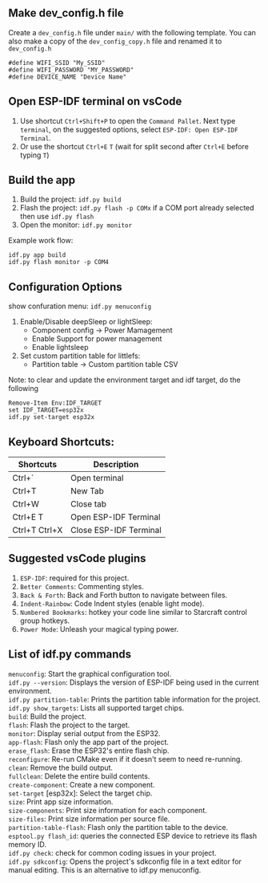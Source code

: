 ## Make dev_config.h file

Create a `dev_config.h` file under `main/` with the following template. You can also make a copy of the `dev_config_copy.h` file and renamed it to `dev_config.h`

```
#define WIFI_SSID "My_SSID"
#define WIFI_PASSWORD "MY_PASSWORD"
#define DEVICE_NAME "Device Name"
```

## Open ESP-IDF terminal on vsCode

1. Use shortcut `Ctrl+Shift+P` to open the `Command Pallet`. Next type `terminal`, on the suggested options, select `ESP-IDF: Open ESP-IDF Terminal`.
2. Or use the shortcut `Ctrl+E`  `T` (wait for split second after `Ctrl+E` before typing `T`)

## Build the app

1. Build the project: `idf.py build`
2. Flash the project: `idf.py flash -p COMx` if a COM port already selected then use `idf.py flash`
3. Open the monitor: `idf.py monitor`
   
Example work flow: <br>
```
idf.py app build
idf.py flash monitor -p COM4
```

## Configuration Options

show confuration menu: `idf.py menuconfig`

1. Enable/Disable deepSleep or lightSleep:
   - Component config -> Power Mamagement 
   - Enable Support for power management
   - Enable lightsleep 
2. Set custom partition table for littlefs:
   - Partition table -> Custom partition table CSV

Note: to clear and update the environment target and idf target, do the following<br>
```
Remove-Item Env:IDF_TARGET
set IDF_TARGET=esp32x
idf.py set-target esp32x
```

## Keyboard Shortcuts:

| Shortcuts       | Description |
| --------------- | --------- |
|Ctrl+`           | Open terminal |
|Ctrl+T           | New Tab |
|Ctrl+W           | Close tab |
|Ctrl+E T         | Open ESP-IDF Terminal |
|Ctrl+T Ctrl+X    | Close ESP-IDF Terminal |

## Suggested vsCode plugins

1. `ESP-IDF`: required for this project.
2. `Better Comments`: Commenting styles.
3. `Back & Forth`: Back and Forth button to navigate between files. 
4. `Indent-Rainbow`: Code Indent styles (enable light mode).
5. `Numbered Bookmarks`: hotkey your code line similar to Starcraft control group hotkeys.
6. `Power Mode`: Unleash your magical typing power.


## List of idf.py commands

`menuconfig`: Start the graphical configuration tool.<br>
`idf.py --version`: Displays the version of ESP-IDF being used in the current environment.<br>
`idf.py partition-table`: Prints the partition table information for the project.<br>
`idf.py show_targets`: Lists all supported target chips.<br>
`build`: Build the project.<br>
`flash`: Flash the project to the target.<br>
`monitor`: Display serial output from the ESP32.<br>
`app-flash`: Flash only the app part of the project.<br>
`erase_flash`: Erase the ESP32's entire flash chip.<br>
`reconfigure`: Re-run CMake even if it doesn't seem to need re-running.<br>
`clean`: Remove the build output.<br>
`fullclean`: Delete the entire build contents.<br>
`create-component`: Create a new component.<br>
`set-target` [esp32x]: Select the target chip.<br>
`size`: Print app size information.<br>
`size-components`: Print size information for each component.<br>
`size-files`: Print size information per source file.<br>
`partition-table-flash`: Flash only the partition table to the device.<br>
`esptool.py flash_id`: queries the connected ESP device to retrieve its flash memory ID.<br>
`idf.py check`: check for common coding issues in your project.<br>
`idf.py sdkconfig`: Opens the project's sdkconfig file in a text editor for manual editing. This is an alternative to idf.py menuconfig.<br>